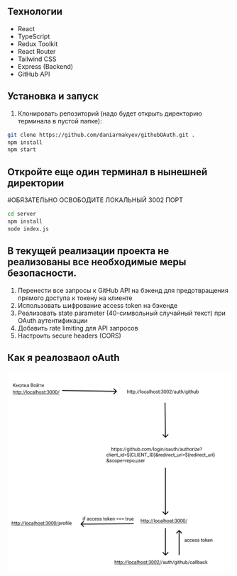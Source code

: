 ## Технологии

- React
- TypeScript
- Redux Toolkit
- React Router
- Tailwind CSS
- Express (Backend)
- GitHub API

## Установка и запуск

1. Клонировать репозиторий (надо будет открыть директорию терминала в пустой папке):
```bash
git clone https://github.com/daniarmakyev/githubOAuth.git .
npm install
npm start
```
## Откройте еще один терминал в нынешней директории
#ОБЯЗАТЕЛЬНО ОСВОБОДИТЕ ЛОКАЛЬНЫЙ 3002 ПОРТ
```bash
cd server
npm install
node index.js
```

## В текущей реализации проекта не реализованы все необходимые меры безопасности.
1. Перенести все запросы к GitHub API на бэкенд для предотвращения прямого доступа к токену на клиенте
2. Использовать шифрование access token на бэкенде
3. Реализовать state parameter (40-символьный случайный текст) при OAuth аутентификации
4. Добавить rate limiting для API запросов
7. Настроить secure headers (CORS)

## Как я реалозваол oAuth

<img src="./src/kit/assets/image/md.png"/>
